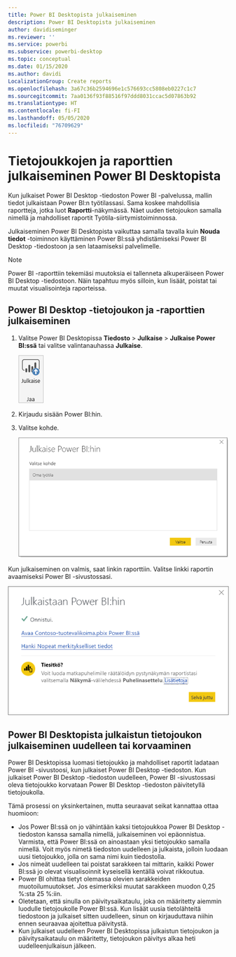 ```yaml
---
title: Power BI Desktopista julkaiseminen
description: Power BI Desktopista julkaiseminen
author: davidiseminger
ms.reviewer: ''
ms.service: powerbi
ms.subservice: powerbi-desktop
ms.topic: conceptual
ms.date: 01/15/2020
ms.author: davidi
LocalizationGroup: Create reports
ms.openlocfilehash: 3a67c36b2594696e1c576693cc5808eb0227c1c7
ms.sourcegitcommit: 7aa0136f93f88516f97ddd8031ccac5d07863b92
ms.translationtype: HT
ms.contentlocale: fi-FI
ms.lasthandoff: 05/05/2020
ms.locfileid: "76709629"
---
```

# <a name="publish-datasets-and-reports-from-power-bi-desktop"></a>Tietojoukkojen ja raporttien julkaiseminen Power BI Desktopista
Kun julkaiset Power BI Desktop -tiedoston Power BI -palvelussa, mallin tiedot julkaistaan Power BI:n työtilassasi. Sama koskee mahdollisia raportteja, jotka luot **Raportti**-näkymässä. Näet uuden tietojoukon samalla nimellä ja mahdolliset raportit Työtila-siirtymistoiminnossa.

Julkaiseminen Power BI Desktopista vaikuttaa samalla tavalla kuin **Nouda tiedot** -toiminnon käyttäminen Power BI:ssä yhdistämiseksi Power BI Desktop -tiedostoon ja sen lataamiseksi palvelimelle.

> [!NOTE]
> Power BI -raporttiin tekemiäsi muutoksia ei tallenneta alkuperäiseen Power BI Desktop -tiedostoon. Näin tapahtuu myös silloin, kun lisäät, poistat tai muutat visualisointeja raporteissa.
> 
> 

## <a name="to-publish-a-power-bi-desktop-dataset-and-reports"></a>Power BI Desktop -tietojoukon ja -raporttien julkaiseminen
1. Valitse Power BI Desktopissa **Tiedosto** \> **Julkaise** \> **Julkaise Power BI:ssä** tai valitse valintanauhassa **Julkaise**.  

   ![Julkaise-painike](media/desktop-upload-desktop-files/pbid_publish_publishbutton.png)

2. Kirjaudu sisään Power BI:hin.
3. Valitse kohde.

   ![Julkaisukohteen valitseminen](media/desktop-upload-desktop-files/pbid_publish_select_destination.png)

Kun julkaiseminen on valmis, saat linkin raporttiin. Valitse linkki raportin avaamiseksi Power BI -sivustossasi.

![Julkaiseminen onnistui -valintaikkuna](media/desktop-upload-desktop-files/pbid_publish_success.png)

## <a name="republish-or-replace-a-dataset-published-from-power-bi-desktop"></a>Power BI Desktopista julkaistun tietojoukon julkaiseminen uudelleen tai korvaaminen
Power BI Desktopissa luomasi tietojoukko ja mahdolliset raportit ladataan Power BI -sivustoosi, kun julkaiset Power BI Desktop -tiedoston. Kun julkaiset Power BI Desktop -tiedoston uudelleen, Power BI -sivustossasi oleva tietojoukko korvataan Power BI Desktop -tiedoston päivitetyllä tietojoukolla.

Tämä prosessi on yksinkertainen, mutta seuraavat seikat kannattaa ottaa huomioon:

* Jos Power BI:ssä on jo vähintään kaksi tietojoukkoa Power BI Desktop -tiedoston kanssa samalla nimellä, julkaiseminen voi epäonnistua. Varmista, että Power BI:ssä on ainoastaan yksi tietojoukko samalla nimellä. Voit myös nimetä tiedoston uudelleen ja julkaista, jolloin luodaan uusi tietojoukko, jolla on sama nimi kuin tiedostolla.
* Jos nimeät uudelleen tai poistat sarakkeen tai mittarin, kaikki Power BI:ssä jo olevat visualisoinnit kyseisellä kentällä voivat rikkoutua. 
* Power BI ohittaa tietyt olemassa olevien sarakkeiden muotoilumuutokset. Jos esimerkiksi muutat sarakkeen muodon 0,25 %:sta 25 %:iin.
* Oletetaan, että sinulla on päivitysaikataulu, joka on määritetty aiemmin luodulle tietojoukolle Power BI:ssä. Kun lisäät uusia tietolähteitä tiedostoon ja julkaiset sitten uudelleen, sinun on kirjauduttava niihin ennen seuraavaa ajoitettua päivitystä.
* Kun julkaiset uudelleen Power BI Desktopissa julkaistun tietojoukon ja päivitysaikataulu on määritetty, tietojoukon päivitys alkaa heti uudelleenjulkaisun jälkeen. 

